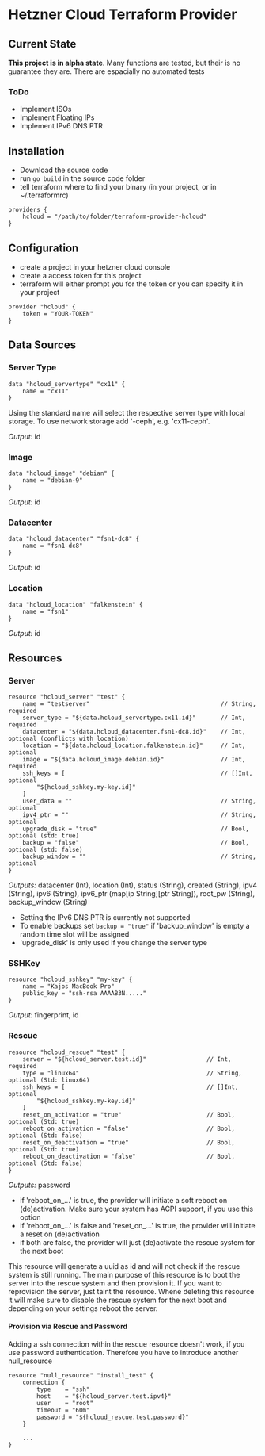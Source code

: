 # Hetzner Cloud Terraform Provider

## Current State
**This project is in alpha state**. Many functions are tested, but their is no guarantee they are. There are espacially no automated tests

### ToDo
 - Implement ISOs
 - Implement Floating IPs
 - Implement IPv6 DNS PTR

## Installation
 - Download the source code
 - run `go build` in the source code folder
 - tell terraform where to find your binary (in your project, or in ~/.terraformrc)
```
providers {
    hcloud = "/path/to/folder/terraform-provider-hcloud"
}
```

## Configuration
 - create a project in your hetzner cloud console
 - create a access token for this project
 - terraform will either prompt you for the token or you can specify it in your project
```
provider "hcloud" {
    token = "YOUR-TOKEN"
}
```

## Data Sources

### Server Type
```
data "hcloud_servertype" "cx11" {
    name = "cx11"
}
```
Using the standard name will select the respective server type with local storage. To use network storage add '-ceph', e.g. 'cx11-ceph'.

*Output:* id

### Image
```
data "hcloud_image" "debian" {
    name = "debian-9"
}
```
*Output:* id

### Datacenter
```
data "hcloud_datacenter" "fsn1-dc8" {
    name = "fsn1-dc8"
}
```

*Output*: id

### Location
```
data "hcloud_location" "falkenstein" {
    name = "fsn1"
}
```

*Output:* id

## Resources

### Server
```
resource "hcloud_server" "test" {
    name = "testserver"                                     // String, required
    server_type = "${data.hcloud_servertype.cx11.id}"       // Int, required
    datacenter = "${data.hcloud_datacenter.fsn1-dc8.id}"    // Int, optional (conflicts with location)
    location = "${data.hcloud_location.falkenstein.id}"     // Int, optional
    image = "${data.hcloud_image.debian.id}"                // Int, required
    ssh_keys = [                                            // []Int, optional
        "${hcloud_sshkey.my-key.id}"
    ]
    user_data = ""                                          // String, optional
    ipv4_ptr = ""                                           // String, optional
    upgrade_disk = "true"                                   // Bool, optional (std: true)
    backup = "false"                                        // Bool, optional (std: false)
    backup_window = ""                                      // String, optional
}
```

*Outputs:* datacenter (Int), location (Int), status (String), created (String), ipv4 (String), ipv6 (String), ipv6_ptr (map[ip String][ptr String]), root_pw (String), backup_window (String)

- Setting the IPv6 DNS PTR is currently not supported
- To enable backups set `backup = "true"` if 'backup_window' is empty a random time slot will be assigned
- 'upgrade_disk' is only used if you change the server type

### SSHKey
```
resource "hcloud_sshkey" "my-key" {
    name = "Kajos MacBook Pro"
    public_key = "ssh-rsa AAAAB3N....."
}
```

*Output:* fingerprint, id

### Rescue
```
resource "hcloud_rescue" "test" {
    server = "${hcloud_server.test.id}"                 // Int, required
    type = "linux64"                                    // String, optional (Std: linux64)
    ssh_keys = [                                        // []Int, optional
        "${hcloud_sshkey.my-key.id}"
    ]
    reset_on_activation = "true"                        // Bool, optional (Std: true)
    reboot_on_activation = "false"                      // Bool, optional (Std: false)
    reset_on_deactivation = "true"                      // Bool, optional (Std: true)
    reboot_on_deactivation = "false"                    // Bool, optional (Std: false)
}
```

*Outputs:* password

 - if 'reboot_on_...' is true, the provider will initiate a soft reboot on (de)activation. Make sure your system has ACPI support, if you use this option
 - if 'reboot_on_...' is false and 'reset_on_...' is true, the provider will initiate a reset on (de)activation
 - if both are false, the provider will just (de)activate the rescue system for the next boot
 
 
This resource will generate a uuid as id and will not check if the rescue system is still running. The main purpose of this resource is to boot the server into the rescue system and then provision it. If you want to reprovision the server, just taint the resource. Whene deleting this resource it will make sure to disable the rescue system for the next boot and depending on your settings reboot the server.

#### Provision via Rescue and Password
Adding a ssh connection within the rescue resource doesn't work, if you use password authentication. Therefore you have to introduce another null_resource
```
resource "null_resource" "install_test" {
    connection {
        type    = "ssh"
        host    = "${hcloud_server.test.ipv4}"
        user    = "root"
        timeout = "60m"
        password = "${hcloud_rescue.test.password}"
    }
    
    ...
}
```